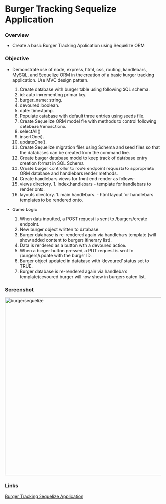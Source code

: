 # Burger Tracking Sequelize Application

### Overview
* Create a basic Burger Tracking Application using Sequelize ORM

### Objective
* Demonstrate use of node, express, html, css, routing, handlebars, MySQL, and Sequelize ORM in the creation of a basic burger tracking application.  Use MVC design pattern.
  1. Create database with burger table using following SQL schema.
    1. id: auto incrementing primar key.
    2. burger_name: string.
    3. devoured: boolean.
    4. date: timestamp.
  2. Populate database with default three entries using seeds file.
  3. Create Sequelize ORM model file with methods to control following database transactions.
    1. selectAll().
    2. insertOne().
    3. updateOne().
  4. Create Sequelize migration files using Schema and seed files so that the databases can be created from the command line.
  5. Create burger database model to keep track of database entry creation format in SQL Schema.
  6. Create burger controller to route endpoint requests to appropriate ORM database and handlebars render methods.
  7. Create handlebars views for front end render as follows:
    1. views directory.
      1. index.handlebars - template for handlebars to render onto.
    2. layouts directory.
      1. main.handlebars. - html layout for handlebars templates to be rendered onto.

* Game Logic
  1. When data inputted, a POST request is sent to /burgers/create endpoint.
  2. New burger object written to database.
  3. Burger database is re-rendered again via handlebars template (will show added content to burgers itinerary list).
  4. Data is rendered as a button with a devoured action.
  5. When a burger button pressed, a PUT request is sent to /burgers/update with the burger ID.
  6. Burger object updated in database with ’devoured’ status set to TRUE.
  7. Burger database is re-rendered again via handlebars template(devoured burger will now show in burgers eaten list.
  
### Screenshot
<img width="576" alt="burgersequelize" src="https://cloud.githubusercontent.com/assets/18523345/20692619/03ef7f48-b58e-11e6-81b7-37154f55ebe8.png">

### Links
[Burger Tracking Sequelize Application](https://fierce-dusk-20907.herokuapp.com)
